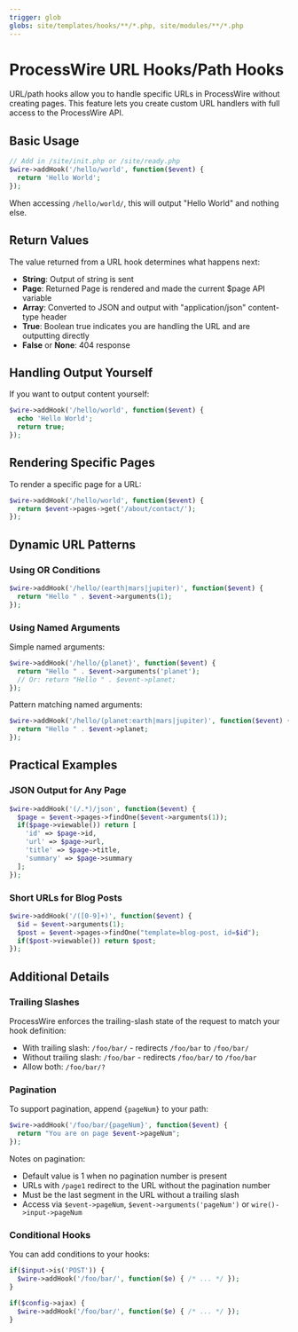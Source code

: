 ```yaml
---
trigger: glob
globs: site/templates/hooks/**/*.php, site/modules/**/*.php
---
```


# ProcessWire URL Hooks/Path Hooks

URL/path hooks allow you to handle specific URLs in ProcessWire without creating pages. This feature lets you create custom URL handlers with full access to the ProcessWire API.

## Basic Usage

```php
// Add in /site/init.php or /site/ready.php
$wire->addHook('/hello/world', function($event) {
  return 'Hello World';
});
```

When accessing `/hello/world/`, this will output "Hello World" and nothing else.

## Return Values

The value returned from a URL hook determines what happens next:

- **String**: Output of string is sent
- **Page**: Returned Page is rendered and made the current $page API variable
- **Array**: Converted to JSON and output with "application/json" content-type header
- **True**: Boolean true indicates you are handling the URL and are outputting directly
- **False** or **None**: 404 response

## Handling Output Yourself

If you want to output content yourself:

```php
$wire->addHook('/hello/world', function($event) {
  echo 'Hello World';
  return true;
});
```

## Rendering Specific Pages

To render a specific page for a URL:

```php
$wire->addHook('/hello/world', function($event) {
  return $event->pages->get('/about/contact/');
});
```

## Dynamic URL Patterns

### Using OR Conditions

```php
$wire->addHook('/hello/(earth|mars|jupiter)', function($event) {
  return "Hello " . $event->arguments(1);
});
```

### Using Named Arguments

Simple named arguments:

```php
$wire->addHook('/hello/{planet}', function($event) {
  return "Hello " . $event->arguments('planet');
  // Or: return "Hello " . $event->planet;
});
```

Pattern matching named arguments:

```php
$wire->addHook('/hello/(planet:earth|mars|jupiter)', function($event) {
  return "Hello " . $event->planet;
});
```

## Practical Examples

### JSON Output for Any Page

```php
$wire->addHook('(/.*)/json', function($event) {
  $page = $event->pages->findOne($event->arguments(1));
  if($page->viewable()) return [
    'id' => $page->id,
    'url' => $page->url,
    'title' => $page->title,
    'summary' => $page->summary
  ];
});
```

### Short URLs for Blog Posts

```php
$wire->addHook('/([0-9]+)', function($event) {
  $id = $event->arguments(1);
  $post = $event->pages->findOne("template=blog-post, id=$id");
  if($post->viewable()) return $post;
});
```

## Additional Details

### Trailing Slashes

ProcessWire enforces the trailing-slash state of the request to match your hook definition:

- With trailing slash: `/foo/bar/` - redirects `/foo/bar` to `/foo/bar/`
- Without trailing slash: `/foo/bar` - redirects `/foo/bar/` to `/foo/bar`
- Allow both: `/foo/bar/?`

### Pagination

To support pagination, append `{pageNum}` to your path:

```php
$wire->addHook('/foo/bar/{pageNum}', function($event) {
  return "You are on page $event->pageNum";
});
```

Notes on pagination:

- Default value is 1 when no pagination number is present
- URLs with `/page1` redirect to the URL without the pagination number
- Must be the last segment in the URL without a trailing slash
- Access via `$event->pageNum`, `$event->arguments('pageNum')` or `wire()->input->pageNum`

### Conditional Hooks

You can add conditions to your hooks:

```php
if($input->is('POST')) {
  $wire->addHook('/foo/bar/', function($e) { /* ... */ });
}

if($config->ajax) {
  $wire->addHook('/foo/bar/', function($e) { /* ... */ });
}
```
